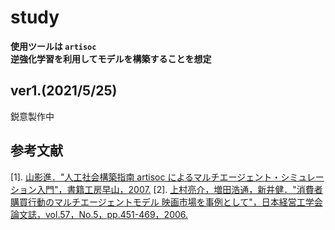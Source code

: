 # study

**使用ツールは `artisoc`**  
**逆強化学習を利用してモデルを構築することを想定**

## ver1.(2021/5/25)

鋭意製作中

## 参考文献

[1]. [山影進．"人工社会構築指南 artisoc によるマルチエージェント・シミュレーション入門"，書籍工房早山，2007.](https://www.kinokuniya.co.jp/f/dsg-01-9784886115034)
[2]. [上村亮介，増田浩通，新井健．"消費者購買行動のマルチエージェントモデル 映画市場を事例として"，日本経営工学会論文誌，vol.57，No.5，pp.451-469，2006.](https://www.jstage.jst.go.jp/article/jima/57/5/57_KJ00005984238/_article/-char/ja/)
